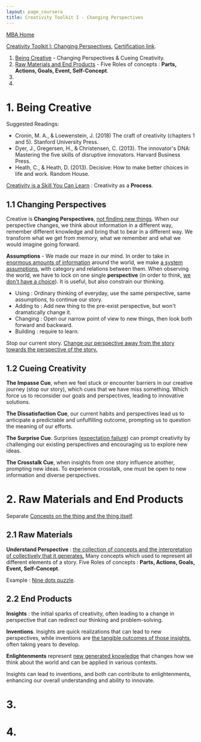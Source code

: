 ```yaml
---
layout: page_coursera
title: Creativity Toolkit I - Changing Perspectives
---
```


[MBA Home](../../0index)

[Creativity Toolkit I: Changing Perspectives](https://www.coursera.org/learn/creativity-toolkit-1/home/week/1), [Certification link](https://www.coursera.org/account/accomplishments/verify/).

1. [Being Creative](#l1) - Changing Perspectives & Cueing Creativity.
2. [Raw Materials and End Products](#l2) - Five Roles of concepts : **Parts, Actions, Goals, Event, Self-Concept**.
3. [](#l3)
4. [](#l4)


<a name="l1"></a>
# 1. Being Creative

Suggested Readings:
* Cronin, M. A., & Loewenstein, J. (2018) The craft of creativity (chapters 1 and 5). Stanford University Press.
* Dyer, J., Gregersen, H., & Christensen, C. (2013). The innovator's DNA: Mastering the five skills of disruptive innovators. Harvard Business Press.
* Heath, C., & Heath, D. (2013). Decisive: How to make better choices in life and work. Random House.

<u>Creativity is a Skill You Can Learn</u> : Creativity as a **Process**.

## 1.1 Changing Perspectives

Creative is **Changing Perspectives**, <u>not finding new things</u>.
When our perspective changes, we think about information in a different way, remember different knowledge and bring that to bear in a different way. We transform what we get from memory, what we remember and what we would imagine going forward.  

**Assumptions** - We made our maze in our mind.
In order to take in <u>enormous amounts of information</u> around the world, we make <u>a system assumptions</u>, with category and relations between them.
When observing the world, we have to lock on one single **perspective** (in order to think, <u>we don't have a choice</u>). It is useful, but also constrain our thinking.

* Using : Ordinary thinking of everyday, use the same perspective, same assumptions, to continue our story.
* Adding to : Add new thing to the pre-exist perspective, but won't dramatically change it.
* Changing : Open our narrow point of view to new things, then look both forward and backward.
* Building : require to learn.

Stop our current story. <u>Change our perspective away from the story towards the perspective of the story.</u>

## 1.2 Cueing Creativity

**The Impasse Cue**, when we feel stuck or encounter barriers in our creative journey (stop our story), which cues that we have miss something. Which force us to reconsider our goals and perspectives, leading to innovative solutions.

**The Dissatisfaction Cue**, our current habits and perspectives lead us to anticipate a predictable and unfulfilling outcome, prompting us to question the meaning of our efforts.

**The Surprise Cue**. Surprises (<u>expectation failure</u>) can prompt creativity by challenging our existing perspectives and encouraging us to explore new ideas.

**The Crosstalk Cue**, when insights from one story influence another, prompting new ideas. To experience crosstalk, one must be open to new information and diverse perspectives.


<a name="l2"></a>
# 2. Raw Materials and End Products

Separate <u>Concepts on the thing and the thing itself</u>.

## 2.1 Raw Materials

**Understand Perspective** : <u>the collection of concepts and the interpretation of collectively that it generates.</u> Many concepts which used to represent all different elements of a story. Five Roles of concepts : **Parts, Actions, Goals, Event, Self-Concept**.

Example : [Nine dots puzzle](https://en.wikipedia.org/wiki/Nine_dots_puzzle).

## 2.2 End Products

**Insights** : the initial sparks of creativity, often leading to a change in perspective that can redirect our thinking and problem-solving.

**Inventions**. Insights are quick realizations that can lead to new perspectives, while inventions are <u>the tangible outcomes of those insights</u>, often taking years to develop.

**Enlightenments** represent <u>new generated knowledge</u> that changes how we think about the world and can be applied in various contexts.

Insights can lead to inventions, and both can contribute to enlightenments, enhancing our overall understanding and ability to innovate.

<a name="l3"></a>
# 3.


<a name="l4"></a>
# 4.
